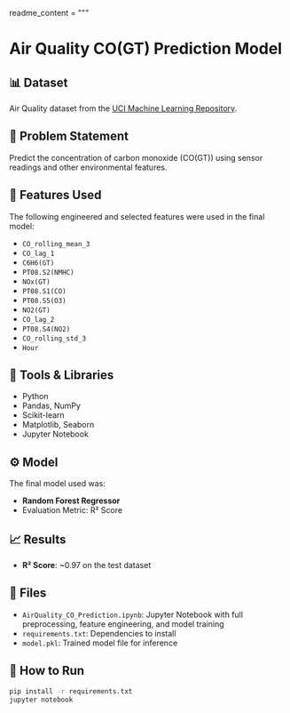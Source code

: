readme_content = """
# Air Quality CO(GT) Prediction Model

## 📊 Dataset
Air Quality dataset from the [UCI Machine Learning Repository](https://archive.ics.uci.edu/dataset/360/air+quality).

## 🧠 Problem Statement
Predict the concentration of carbon monoxide (CO(GT)) using sensor readings and other environmental features.

## 🧪 Features Used
The following engineered and selected features were used in the final model:
- `CO_rolling_mean_3`
- `CO_lag_1`
- `C6H6(GT)`
- `PT08.S2(NMHC)`
- `NOx(GT)`
- `PT08.S1(CO)`
- `PT08.S5(O3)`
- `NO2(GT)`
- `CO_lag_2`
- `PT08.S4(NO2)`
- `CO_rolling_std_3`
- `Hour`

## 🔧 Tools & Libraries
- Python
- Pandas, NumPy
- Scikit-learn
- Matplotlib, Seaborn
- Jupyter Notebook

## ⚙️ Model
The final model used was:
- **Random Forest Regressor**
- Evaluation Metric: R² Score

## 📈 Results
- **R² Score**: ~0.97 on the test dataset

## 📁 Files
- `AirQuality_CO_Prediction.ipynb`: Jupyter Notebook with full preprocessing, feature engineering, and model training
- `requirements.txt`: Dependencies to install
- `model.pkl`: Trained model file for inference

## 🚀 How to Run
```bash
pip install -r requirements.txt
jupyter notebook
